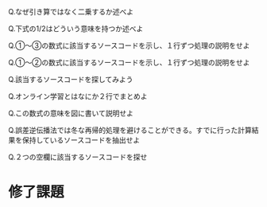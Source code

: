 

Q.なぜ引き算ではなく二乗するか述べよ

Q.下式の1/2はどういう意味を持つか述べよ

Q.①〜③の数式に該当するソースコードを示し、１行ずつ処理の説明をせよ

Q.①〜②の数式に該当するソースコードを示し、１行ずつ処理の説明をせよ

Q.該当するソースコードを探してみよう

Q.オンライン学習とはなにか２行でまとめよ

Q.この数式の意味を図に書いて説明せよ

Q.誤差逆伝播法では冬な再帰的処理を避けることができる。すでに行った計算結果を保持しているソースコードを抽出せよ

Q.２つの空欄に該当するソースコードを探せ

# 修了課題
